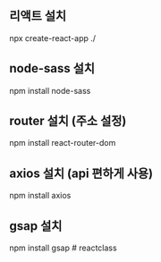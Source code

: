 ## 리액트 설치

npx create-react-app ./

## node-sass 설치

npm install node-sass

## router 설치 (주소 설정)

npm install react-router-dom

## axios 설치 (api 편하게 사용)

npm install axios

## gsap 설치

npm install gsap
#   r e a c t c l a s s  
 